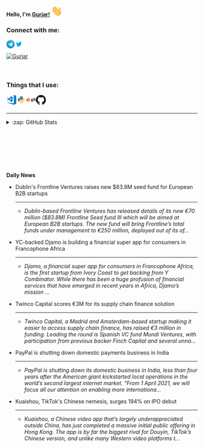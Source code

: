 #### Hello, I'm [Gurjar!](https://GurjarKing.github.io) <img src="https://raw.githubusercontent.com/ABSphreak/ABSphreak/master/gifs/Hi.gif" width="30px"></h2>


### Connect with me:

[<img align="left" alt="Gurjar | Telegram" width="22px" src="https://raw.githubusercontent.com/github/explore/80688e429a7d4ef2fca1e82350fe8e3517d3494d/topics/telegram/telegram.png" />][Telegram]
[<img align="left" alt="Gurjar | Twitter" width="22px" src="https://raw.githubusercontent.com/github/explore/80688e429a7d4ef2fca1e82350fe8e3517d3494d/topics/twitter/twitter.png" />][Twitter]
<br >
<br >
<a href="https://github.com/GurjarKing"><img src="https://komarev.com/ghpvc/?username=GurjarKing" alt="Gurjar" /></a> <br />
<br />
<br />
<!-- <br >

![](https://visitor-badge.glitch.me/badge?page_id=GurjarKing)

<br /> -->

### Things that I use:

[<img align="left" alt="Visual Studio Code" width="26px" src="https://raw.githubusercontent.com/github/explore/80688e429a7d4ef2fca1e82350fe8e3517d3494d/topics/visual-studio-code/visual-studio-code.png" />][VSCode]
[<img align="left" alt="Python" width="26px" src="https://raw.githubusercontent.com/github/explore/80688e429a7d4ef2fca1e82350fe8e3517d3494d/topics/python/python.png" />][Python]
[<img align="left" alt="Git" width="26px" src="https://raw.githubusercontent.com/github/explore/80688e429a7d4ef2fca1e82350fe8e3517d3494d/topics/git/git.png" />][Git]
[<img align="left" alt="GitHub" width="26px" src="https://raw.githubusercontent.com/github/explore/78df643247d429f6cc873026c0622819ad797942/topics/github/github.png" />][Github]

<br />
<br />

---
<details>
  <summary>:zap: GitHub Stats</summary>

<img align="left" alt="Gurjar's Github Stats" src="https://github-readme-stats.vercel.app/api?username=GurjarKing&show_icons=true&hide_border=true&count_private=true&include_all_commit=true&theme=algolia" />

</details>

<!-- ### 🔔 My latest tweet
<a href="https://twitter.com/Gurjar_King43" target="_blank">
	<img src="https://github.com/GurjarKing/GurjarKing/raw/master/tweet.png" width="70%" align="center" alt="Click to view on Twitter" title="My latest tweet, as an image"/>
</a> -->
<br>

<pre>

</pre>

<!-- **Quote of the hour:**

{qoth}

~ {qoth_author}
<pre>

</pre> -->
<br>
<pre>


</pre>
<strong>Daily News</strong>
  
  - Dublin's Frontline Ventures raises new $83.8M seed fund  for European B2B startups
     <hr/>
     
      - *Dublin-based Frontline Ventures has released details of its new €70 million ($83.8M) Frontline Seed fund III which will be aimed at European B2B startups. The new fund will bring Frontline’s total funds under management to €250 million, deployed out of its of…*
     
  - YC-backed Djamo is building a financial super app for consumers in Francophone Africa
      <hr/>
      
      - *Djamo, a financial super app for consumers in Francophone Africa, is the first startup from Ivory Coast to get backing from Y Combinator. While there has been a huge profusion of financial services that have emerged in recent years in Africa, Djamo’s mission …*
      
  - Twinco Capital scores €3M for its supply chain finance solution
      <hr/>
      
      - *Twinco Capital, a Madrid and Amsterdam-based startup making it easier to access supply chain finance, has raised €3 million in funding. Leading the round is Spanish VC fund Mundi Ventures, with participation from previous backer Finch Capital and several unna…*
      
  - PayPal is shutting down domestic payments business in India
      <hr/>
      
      - *PayPal is shutting down its domestic business in India, less than four years after the American giant kickstarted local operations in the world’s second largest internet market. “From 1 April 2021, we will focus all our attention on enabling more internationa…*
       
  - Kuaishou, TikTok's Chinese nemesis, surges 194% on IPO debut
      <hr/>
       
       - *Kuaishou, a Chinese video app that’s largely underappreciated outside China, has just completed a massive initial public offering in Hong Kong. The app is by far the biggest rival for Douyin, TikTok’s Chinese version, and unlike many Western video platforms t…*
      

<br />

[VSCode]: https://code.visualstudio.com/
[Python]: https://www.python.org/
[Git]: https://git-scm.com/
[Github]: https://github.com/
[Telegram]: https://t.me/Gurjar_King/
[Twitter]: https://twitter.com/Gurjar_King43/
